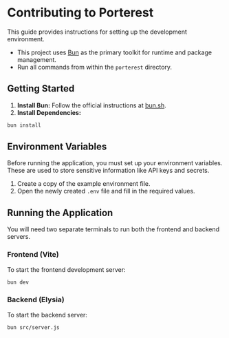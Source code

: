 # Contributing to Porterest

This guide provides instructions for setting up the development environment.

- This project uses [Bun](https://bun.sh/) as the primary toolkit for runtime and package management.
- Run all commands from within the `porterest` directory.

## Getting Started

1.  **Install Bun:** Follow the official instructions at [bun.sh](https://bun.sh/).
2.  **Install Dependencies:**

```bash
bun install
```

## Environment Variables

Before running the application, you must set up your environment variables. These are used to store sensitive information like API keys and secrets.

1.  Create a copy of the example environment file.
2.  Open the newly created `.env` file and fill in the required values.

## Running the Application

You will need two separate terminals to run both the frontend and backend servers.

### Frontend (Vite)

To start the frontend development server:

```bash
bun dev
```

### Backend (Elysia)

To start the backend server:

```bash
bun src/server.js
```
